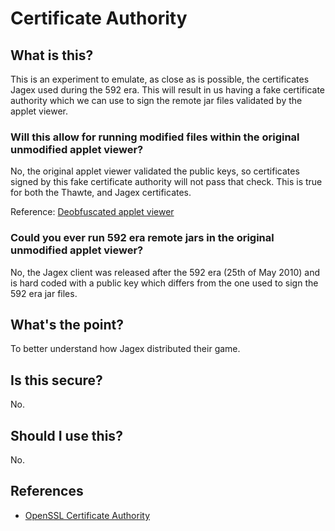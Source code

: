 # Certificate Authority

## What is this?

This is an experiment to emulate, as close as is possible, the certificates Jagex used during the 592 era. This will result in us having a fake certificate authority which we can use to sign the remote jar files validated by the applet viewer.

### Will this allow for running modified files within the original unmodified applet viewer?

No, the original applet viewer validated the public keys, so certificates signed by this fake certificate authority will not pass that check. This is true for both the Thawte, and Jagex certificates.

Reference: [Deobfuscated applet viewer](https://github.com/Open592/jagexappletviewer/blob/master/src/main/java/com/open592/appletviewer/SignedFileValidator.java#L85-L115)

### Could you ever run 592 era remote jars in the original unmodified applet viewer?

No, the Jagex client was released after the 592 era (25th of May 2010) and is hard coded with a public key which differs from the one used to sign the 592 era jar files.

## What's the point?

To better understand how Jagex distributed their game.

## Is this secure?

No.

## Should I use this?

No.

## References

- [OpenSSL Certificate Authority](https://jamielinux.com/docs/openssl-certificate-authority/index.html)
